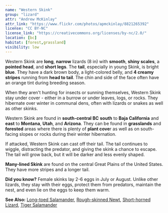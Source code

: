 ```yaml
---
name: "Western Skink"
group: "lizard"
attr: "Andrew McKinlay"
attr_link: "https://www.flickr.com/photos/apmckinlay/8821265392"
license: "CC BY-NC"
license_link: "https://creativecommons.org/licenses/by-nc/2.0/"
location: [bc]
habitat: [forest,grassland]
visibility: low
---
```

Western Skink are **long**, **narrow** lizards (8 in) with **smooth**, **shiny scales**, a **pointed head**, and **short legs**. The **tail**, especially in young Skink, is bright **blue**. They have a dark brown body, a light-colored belly, and **4 creamy stripes** running from **head to tail**. The chin and side of the face often have an orange tint during breeding season.

When they aren't hunting for insects or sunning themselves, Western Skink stay under cover - either in a burrow or under leaves, logs, or rocks. They hibernate over winter in communal dens, often with lizards or snakes as well as other skinks.

Western Skink are found in **south-central BC** **south** to **Baja California** and **east** to **Montana**, **Utah**, and **Arizona**. They can be found in **grasslands** and **forested** areas where there is plenty of **plant cove**r as well as on south-facing slopes or rocks during their winter hibernation.

If attacked, Western Skink can cast off their tail. The tail continues to wiggle, distracting the predator, and giving the skink a chance to escape. The tail will grow back, but it will be darker and less evenly shaped.

**Many-lined Skink** are found on the central Great Plains of the United States. They have more stripes and a longer tail.

**Did you know?** Female skinks lay 2-6 eggs in July or August. Unlike other lizards, they stay with their eggs, protect them from predators, maintain the nest, and even lie on the eggs to keep them warm.

<!-- generated, do not edit -->
**See Also:**
[Long-toed Salamander](/{{section}}/ltsalam),
[Rough-skinned Newt](/{{section}}/rounewt),
[Short-horned Lizard](/{{section}}/shortliz),
[Tiger Salamander](/{{section}}/tigsal)

